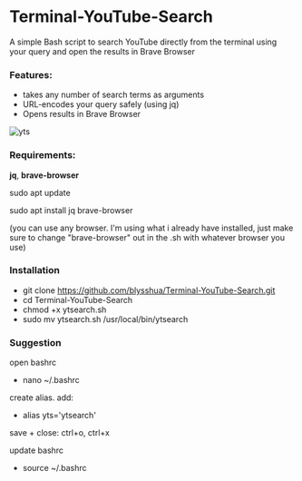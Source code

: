 # Terminal-YouTube-Search

A simple Bash script to search YouTube directly from the terminal using your query and open the results in Brave Browser

### Features:
- takes any number of search terms as arguments
- URL-encodes your query safely (using jq)
- Opens results in Brave Browser


![yts](https://github.com/user-attachments/assets/a512c2fc-1dfa-4b9c-bb34-8803a50df34f)


### Requirements:
**jq**, **brave-browser**

sudo apt update

sudo apt install jq brave-browser


(you can use any browser. I'm using what i already have installed, just make sure to change "brave-browser" out in the .sh with whatever browser you use)


### Installation
- git clone https://github.com/blysshua/Terminal-YouTube-Search.git
- cd Terminal-YouTube-Search
- chmod +x ytsearch.sh
- sudo mv ytsearch.sh /usr/local/bin/ytsearch

### Suggestion 
open bashrc
- nano ~/.bashrc

create alias. add:
- alias yts='ytsearch'

save + close: ctrl+o, ctrl+x

update bashrc
- source ~/.bashrc
